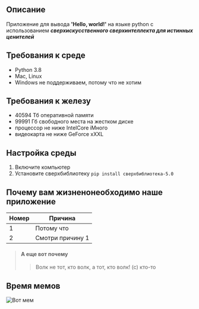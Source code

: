 ## Описание
Приложение для вывода **'Hello, world!'** на языке python с использованием **_сверхискусственного сверхинтеллекта для истинных ценителей_**

## Требования к среде
* Python 3.8
* Mac, Linux
* Windows не поддерживаем, потому что не хотим

## Требования к железу
* 40594 Тб оперативной памяти
* 99991 Гб свободного места на жестком диске
* процессор не ниже IntelCore iМного
* видеокарта не ниже GeForce xXXL
 
## Настройка среды
1. Включите компьютер
1. Установите сверхбиблиотеку
```pip install сверхбиблиотека-5.0```

## Почему вам жизненонеобходимо наше приложение
| Номер | Причина  | 
|---|---|
| 1  | Потому что  |
| 2  | Смотри причину 1  |

> #### А еще вот почему
>
>> Волк не тот, кто волк, а тот, кто волк! (с) кто-то

## Время мемов
![Вот мем](lIPUeKFOI5tcj85H8fcNgjGWLAGGNAbCvde-mkqhaN4.png)
